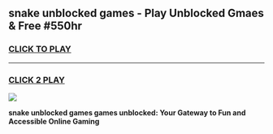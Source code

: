 
## snake unblocked games - Play Unblocked Gmaes & Free #550hr
<h3>
<a href="https://news.freeplayer.one?title=snake_unblocked_games&ref=03M">CLICK TO PLAY</a></h3>
<hr>

<h3>
<a href="https://news.freeplayer.one?title=snake_unblocked_games&ref=03M">CLICK 2 PLAY</a>
  
</h3>

<a href="https://news.freeplayer.one?title=snake_unblocked_games&ref=03M"><img src="https://clearcache.store/games.png"></a>


**snake unblocked games games unblocked: Your Gateway to Fun and Accessible Online Gaming**
